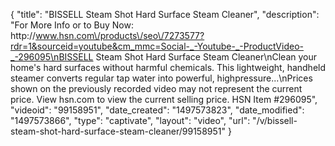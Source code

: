 {
    "title": "BISSELL Steam Shot Hard Surface Steam Cleaner",
    "description": "For More Info or to Buy Now: http:\/\/www.hsn.com\/products\/seo\/7273577?rdr=1&sourceid=youtube&cm_mmc=Social-_-Youtube-_-ProductVideo-_-296095\nBISSELL Steam Shot Hard Surface Steam Cleaner\nClean your home's hard surfaces without harmful chemicals. This lightweight, handheld steamer converts regular tap water into powerful, highpressure...\nPrices shown on the previously recorded video may not represent the current price.  View hsn.com to view the current selling price. HSN Item #296095",
    "videoid": "99158951",
    "date_created": "1497573823",
    "date_modified": "1497573866",
    "type": "captivate",
    "layout": "video",
    "url": "\/v\/bissell-steam-shot-hard-surface-steam-cleaner\/99158951"
}